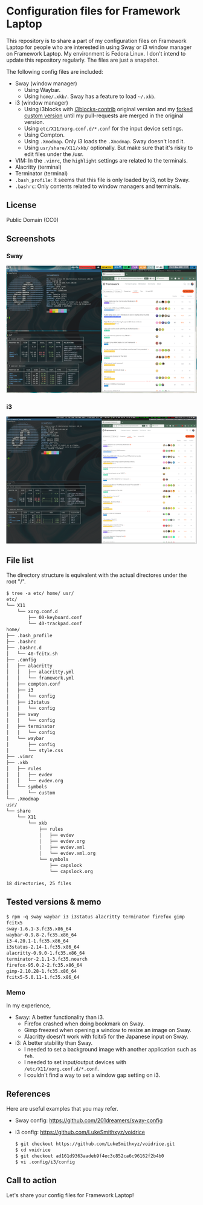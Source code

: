 # Configuration files for Framework Laptop

This repository is to share a part of my configuration files on Framework Laptop for people who are interested in using Sway or i3 window manager on Framework Laptop. My environment is Fedora Linux. I don't intend to update this repository regularly. The files are just a snapshot.

The following config files are included:

* Sway (window manager)
  * Using Waybar.
  * Using `home/.xkb/`. Sway has a feature to load `~/.xkb`.
* i3 (window manager)
  * Using i3blocks with [i3blocks-contrib](https://github.com/vivien/i3blocks-contrib) original version and my [forked custom version](https://github.com/junaruga/i3blocks-contrib/tree/mine) until my pull-requests are merged in the original version.
  * Using `etc/X11/xorg.conf.d/*.conf` for the input device settings.
  * Using Compton.
  * Using `.Xmodmap`. Only i3 loads the `.Xmodmap`. Sway doesn't load it.
  * Using `usr/share/X11/xkb/` optionally. But make sure that it's risky to edit files under the /usr.
* VIM: In the `.vimrc`, the `highlight` settings are related to the terminals.
* Alacritty (terminal)
* Terminator (terminal)
* `.bash_profile`: It seems that this file is only loaded by i3, not by Sway.
* `.bashrc`: Only contents related to window managers and terminals.

## License

Public Domain (CC0)

## Screenshots

### Sway

![Sway screenshot](image/screenshot_sway.png)

### i3

![i3 screenshot](image/screenshot_i3.png)

## File list

The directory structure is equivalent with the actual directores under the root "/".

```
$ tree -a etc/ home/ usr/
etc/
└── X11
    └── xorg.conf.d
        ├── 00-keyboard.conf
        └── 40-trackpad.conf
home/
├── .bash_profile
├── .bashrc
├── .bashrc.d
│   └── 40-fcitx.sh
├── .config
│   ├── alacritty
│   │   ├── alacritty.yml
│   │   └── framework.yml
│   ├── compton.conf
│   ├── i3
│   │   └── config
│   ├── i3status
│   │   └── config
│   ├── sway
│   │   └── config
│   ├── terminator
│   │   └── config
│   └── waybar
│       ├── config
│       └── style.css
├── .vimrc
├── .xkb
│   ├── rules
│   │   ├── evdev
│   │   └── evdev.org
│   └── symbols
│       └── custom
└── .Xmodmap
usr/
└── share
    └── X11
        └── xkb
            ├── rules
            │   ├── evdev
            │   ├── evdev.org
            │   ├── evdev.xml
            │   └── evdev.xml.org
            └── symbols
                ├── capslock
                └── capslock.org

18 directories, 25 files
```

## Tested versions & memo

```
$ rpm -q sway waybar i3 i3status alacritty terminator firefox gimp fcitx5
sway-1.6.1-3.fc35.x86_64
waybar-0.9.8-2.fc35.x86_64
i3-4.20.1-1.fc35.x86_64
i3status-2.14-1.fc35.x86_64
alacritty-0.9.0-1.fc35.x86_64
terminator-2.1.1-3.fc35.noarch
firefox-95.0.2-2.fc35.x86_64
gimp-2.10.28-1.fc35.x86_64
fcitx5-5.0.11-1.fc35.x86_64
```

### Memo

In my experience,

* Sway: A better functionality than i3.
  * Firefox crashed when doing bookmark on Sway.
  * Gimp freezed when opening a window to resize an image on Sway.
  * Alacritty doesn't work with fcitx5 for the Japanese input on Sway.
* i3: A better stability than Sway.
  * I needed to set a background image with another application such as `feh`.
  * I needed to set input/output devices with `/etc/X11/xorg.conf.d/*.conf`.
  * I couldn't find a way to set a window gap setting on i3.

## References

Here are useful examples that you may refer.

* Sway config: https://github.com/201dreamers/sway-config

* i3 config: https://github.com/LukeSmithxyz/voidrice

  ```
  $ git checkout https://github.com/LukeSmithxyz/voidrice.git
  $ cd voidrice
  $ git checkout ad161d9363aadeb9f4ec3c852ca6c96162f2b4b0
  $ vi .config/i3/config
  ```

## Call to action

Let's share your config files for Framework Laptop!
